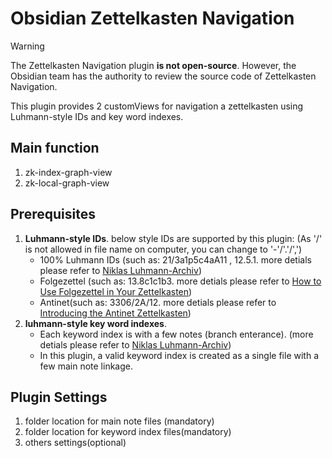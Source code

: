 # Obsidian Zettelkasten Navigation

> [!warning]
> The Zettelkasten Navigation plugin **is not open-source**. However, the Obsidian team has the authority to review the source code of Zettelkasten Navigation.

This plugin provides 2 customViews for navigation a zettelkasten using Luhmann-style IDs and key word indexes.

## Main function
1. zk-index-graph-view
2. zk-local-graph-view

## Prerequisites

1. **Luhmann-style IDs**. below style IDs are supported by this plugin: (As '/' is not allowed in file name on computer, you can change to '-'/'.'/',')
	- 100% Luhmann IDs (such as: 21/3a1p5c4aA11 , 12.5.1. more detials please refer to [Niklas Luhmann-Archiv](https://niklas-luhmann-archiv.de/bestand/zettelkasten/inhaltsuebersicht#ZK_1_editor_I_1))
	- Folgezettel (such as: 13.8c1c1b3. more detials please refer to [How to Use Folgezettel in Your Zettelkasten](https://writing.bobdoto.computer/how-to-use-folgezettel-in-your-zettelkasten-everything-you-need-to-know-to-get-started/))
	- Antinet(such as: 3306/2A/12. more detials please refer to [Introducing the Antinet Zettelkasten](https://zettelkasten.de/posts/introduction-antinet-zettelkasten/))
2. **luhmann-style key word indexes**.
	- Each keyword index is with a few notes (branch enterance). (more detials please refer to [Niklas Luhmann-Archiv](https://niklas-luhmann-archiv.de/bestand/zettelkasten/schlagwortregister))
	- In this plugin, a valid keyword index is created as a single file with a few main note linkage.

## Plugin Settings

1. folder location for main note files (mandatory)
2. folder location for keyword index files(mandatory)
3. others settings(optional)

